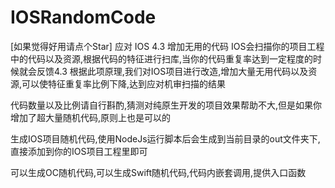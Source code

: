 # IOSRandomCode
[如果觉得好用请点个Star]
应对 IOS 4.3 增加无用的代码
IOS会扫描你的项目工程中的代码以及资源,根据代码的特征进行扫库,当你的代码重复率达到一定程度的时候就会反馈4.3
根据此项原理,我们对IOS项目进行改造,增加大量无用代码以及资源,可以使特征重复率比例下降,达到应对机审扫描的结果

代码数量以及比例请自行斟酌,猜测对纯原生开发的项目效果帮助不大,但是如果你增加了超大量随机代码,原则上也是可以的

生成IOS项目随机代码,使用NodeJs运行脚本后会生成到当前目录的out文件夹下,直接添加到你的IOS项目工程里即可

可以生成OC随机代码,可以生成Swift随机代码,代码内嵌套调用,提供入口函数
